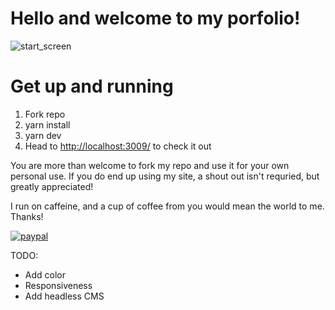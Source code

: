 # Hello and welcome to my porfolio!
![start_screen](https://res.cloudinary.com/rreyes/image/upload/v1585175158/start_screen.png)
# Get up and running
1. Fork repo
2. yarn install
3. yarn dev
4. Head to [http://localhost:3009/](http://localhost:3009/) to check it out

You are more than welcome to fork my repo and use it for your own personal use. If you do end up using my site, a shout out isn't requried, but greatly appreciated!

I run on caffeine, and a cup of coffee from you would mean the world to me. Thanks!

[![paypal](https://www.paypalobjects.com/en_US/i/btn/btn_donate_LG.gif)](https://www.paypal.com/cgi-bin/webscr?cmd=_donations&business=GUVNC2BKRJ6QC&item_name=Portfolio+Site+Usage&currency_code=USD&source=url)

TODO:
* Add color
* Responsiveness
* Add headless CMS
